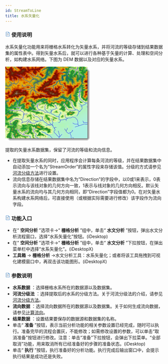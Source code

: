 ```yaml
---
id: StreamToLine
title: 水系矢量化
---
```

### ![](../img/read.gif) 使用说明

水系矢量化功能用来将栅格水系转化为矢量水系，并将河流的等级存储到结果数据集的属性表中。得到矢量水系后，就可以进行各种基于矢量的计算、处理和空间分析，如构建水系网络。下图为
DEM 数据以及对应的矢量水系。

![](img/StreamToLine.png)  
  
提取的矢量水系数据集，保留了河流的等级和流向信息。

  * 在提取矢量水系的同时，应用程序会计算每条河流的等级，并在结果数据集中自动添加一个名为“StreamOrder”的属性字段来存储该值。分级的方式请参见[河流分级方法](StreamOrderType)进行设置。
  * 流向信息存储在结果数据集中名为“Direction”的字段中，以0或1来表示，0表示流向与该线对象的几何方向一致，1表示与线对象的几何方向相反。默认矢量水系的流向均与其几何方向相同，即“Direction”字段值都为0。在对矢量水系构建水系网络后，可直接使用（或根据实际需要进行修改）该字段作为流向字段。

### ![](../img/read.gif) 功能入口

  * 在“ **空间分析** ”选项卡->“ **栅格分析** ”组中，单击“ **水文分析** ”按钮，弹出水文分析流程窗口，选择“水系矢量化”按钮。(iDesktop)
  * 在“ **空间分析** ”选项卡->“ **栅格分析** ”组中，单击“ **水文分析** ”下拉按钮，在弹出菜单栏中选择“水系矢量化”。(iDesktopX)
  * **工具箱** -> **栅格分析** ->水文分析工具：水系矢量化；或者将该工具拖拽到可视化建模窗口中，再双击该功能图形。(iDesktopX) 

### ![](../img/read.gif) 参数说明

  * **水系数据** ：选择栅格水系所在的数据源以及数据集。
  * **河流分级法** ：选择提取后的水系的分级方法。关于河流分级法的介绍，请参见[河流分级方法](StreamOrderType)。
  * **流向数据** ：选择流向数据所在的数据源以及数据集。关于如何生成流向数据，请参见[计算流向](CalFlowDirection)。
  * **结果数据** ：设置结果要保存的数据源和数据集的名称。
  * 单击“ **准备** ”按钮，表示当前分析功能的相关参数设置已经完成，随时可以执行。准备完毕的流程会置灰，不能修改；如需修改设置的参数，可以单击“取消准备”按钮进行修改。注意：单击“准备”下拉按钮，会弹出下拉菜单。“全部取消”功能，用来取消所有已经准备好的步骤的准备状态。(iDesktop) 
  * 单击“ **执行** ”按钮，执行准备好的分析功能。执行完成后输出窗口中，会提示执行结果是成功还是失败。
